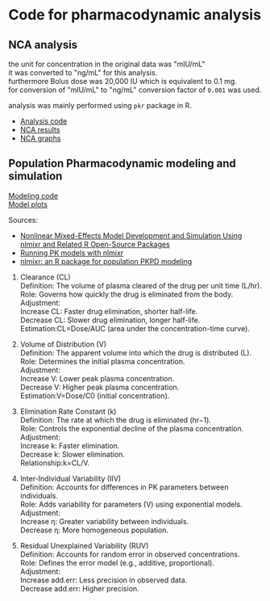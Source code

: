 # Code for pharmacodynamic analysis
<!-- writtern for the analysis of "Nasim Roshani Asl" thesis. -->

## NCA analysis
the unit for concentration in the original data was "mIU/mL"\
it was converted to "ng/mL" for this analysis.\
furthermore Bolus dose was 20,000 IU which is equivalent to 0.1 mg.\
for conversion of "mIU/mL" to "ng/mL" conversion factor of `0.001` was used.

analysis was mainly performed using `pkr` package in R.
- [Analysis code](/NCA%20analysis/pkpd%20analysis.md)
- [NCA results](/NCA%20analysis/result.csv)
- [NCA graphs](/NCA%20analysis/Output/)

## Population Pharmacodynamic modeling and simulation

[Modeling code](/population%20pk/pop%20pk%20modeling.md)\
[Model plots](/population%20pk/plot_history.pdf)


Sources:
- [Nonlinear Mixed-Effects Model Development and Simulation Using nlmixr and Related R Open-Source Packages](https://ascpt.onlinelibrary.wiley.com/doi/10.1002/psp4.12445)
- [Running PK models with nlmixr](https://nlmixrdevelopment.github.io/nlmixr/articles/running_nlmixr.html)
- [nlmixr: an R package for population PKPD modeling](https://nlmixrdevelopment.github.io/nlmixr/)

1. Clearance (CL)\
Definition: The volume of plasma cleared of the drug per unit time (L/hr).\
Role: Governs how quickly the drug is eliminated from the body.\
Adjustment:\
Increase CL: Faster drug elimination, shorter half-life.\
Decrease CL: Slower drug elimination, longer half-life.\
Estimation:CL=Dose/AUC (area under the concentration-time curve).

2. Volume of Distribution (V)\
Definition: The apparent volume into which the drug is distributed (L).\
Role: Determines the initial plasma concentration.\
Adjustment:\
Increase V: Lower peak plasma concentration.\
Decrease V: Higher peak plasma concentration.\
Estimation:V=Dose/C0  (initial concentration).

3. Elimination Rate Constant (k)\
Definition: The rate at which the drug is eliminated (hr−1).\
Role: Controls the exponential decline of the plasma concentration.\
Adjustment:\
Increase k: Faster elimination.\
Decrease k: Slower elimination.\
Relationship:k=CL/V.

4. Inter-Individual Variability (IIV)\
Definition: Accounts for differences in PK parameters between individuals.\
Role: Adds variability for parameters (V) using exponential models.\
Adjustment:\
Increase η: Greater variability between individuals.\
Decrease η: More homogeneous population.

5. Residual Unexplained Variability (RUV)\
Definition: Accounts for random error in observed concentrations.\
Role: Defines the error model (e.g., additive, proportional).\
Adjustment:\
Increase add.err: Less precision in observed data.\
Decrease add.err: Higher precision.
